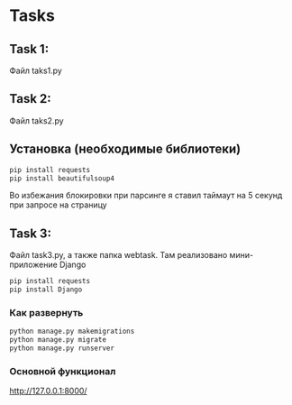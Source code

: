 # Tasks

## Task 1: 
Файл taks1.py

## Task 2: 
Файл taks2.py
## Установка (необходимые библиотеки)
```bash
pip install requests
pip install beautifulsoup4
```
Во избежания блокировки при парсинге я ставил таймаут на 5 секунд при запросе на страницу

## Task 3: 
Файл task3.py, а также папка webtask. Там реализовано мини-приложение Django
```bash
pip install requests
pip install Django
```
### Как развернуть
```python
python manage.py makemigrations
python manage.py migrate
python manage.py runserver
```
### Основной функционал
http://127.0.0.1:8000/

